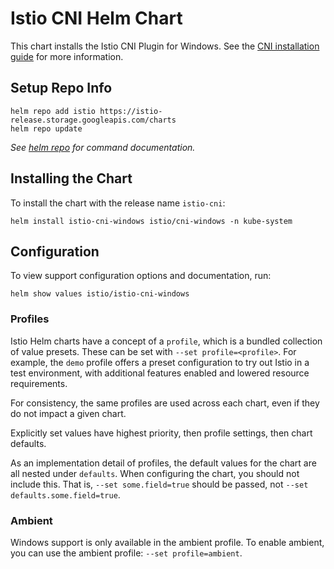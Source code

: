 # Istio CNI Helm Chart

This chart installs the Istio CNI Plugin for Windows. See the [CNI installation guide](https://istio.io/latest/docs/setup/additional-setup/cni/)
for more information.

## Setup Repo Info

```console
helm repo add istio https://istio-release.storage.googleapis.com/charts
helm repo update
```

_See [helm repo](https://helm.sh/docs/helm/helm_repo/) for command documentation._

## Installing the Chart

To install the chart with the release name `istio-cni`:

```console
helm install istio-cni-windows istio/cni-windows -n kube-system
```

## Configuration

To view support configuration options and documentation, run:

```console
helm show values istio/istio-cni-windows
```

### Profiles

Istio Helm charts have a concept of a `profile`, which is a bundled collection of value presets.
These can be set with `--set profile=<profile>`.
For example, the `demo` profile offers a preset configuration to try out Istio in a test environment, with additional features enabled and lowered resource requirements.

For consistency, the same profiles are used across each chart, even if they do not impact a given chart.

Explicitly set values have highest priority, then profile settings, then chart defaults.

As an implementation detail of profiles, the default values for the chart are all nested under `defaults`.
When configuring the chart, you should not include this.
That is, `--set some.field=true` should be passed, not `--set defaults.some.field=true`.

### Ambient

Windows support is only available in the ambient profile. To enable ambient, you can use the ambient profile: `--set profile=ambient`.

